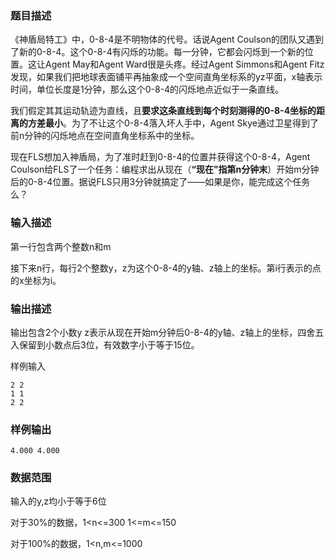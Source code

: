 ### 题目描述

《神盾局特工》中，0-8-4是不明物体的代号。话说Agent Coulson的团队又遇到了新的0-8-4。这个0-8-4有闪烁的功能。每一分钟，它都会闪烁到一个新的位置。这让Agent May和Agent Ward很是头疼。经过Agent Simmons和Agent Fitz发现，如果我们把地球表面铺平再抽象成一个空间直角坐标系的yz平面，x轴表示时间，单位长度是1分钟，那么这个0-8-4的闪烁地点近似于一条直线。

我们假定其其运动轨迹为直线，且**要求这条直线到每个时刻测得的0-8-4坐标的距离的方差最小**。为了不让这个0-8-4落入坏人手中，Agent Skye通过卫星得到了前n分钟的闪烁地点在空间直角坐标系中的坐标。

现在FLS想加入神盾局，为了准时赶到0-8-4的位置并获得这个0-8-4，Agent Coulson给FLS了一个任务：编程求出从现在（**“现在”指第n分钟末**）开始m分钟后的0-8-4位置。据说FLS只用3分钟就搞定了——如果是你，能完成这个任务么？

### 输入描述

第一行包含两个整数n和m

接下来n行，每行2个整数y，z为这个0-8-4的y轴、z轴上的坐标。第i行表示的点的x坐标为i。

### 输出描述

输出包含2个小数y z表示从现在开始m分钟后0-8-4的y轴、z轴上的坐标，四舍五入保留到小数点后3位，有效数字小于等于15位。

样例输入

~~~
2 2
1 1
2 2
~~~

### 样例输出

~~~
4.000 4.000
~~~

### 数据范围

输入的y,z均小于等于6位

对于30%的数据，1&lt;n&lt;=300 1&lt;=m&lt;=150

对于100%的数据，1&lt;n,m&lt;=1000



